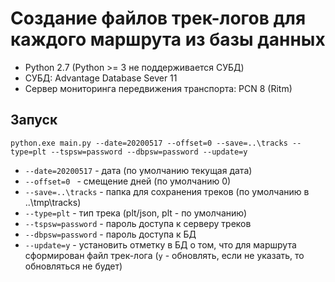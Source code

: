 # Создание файлов трек-логов для каждого маршрута из базы данных

- Python 2.7 (Python >= 3 не поддерживается СУБД)
- СУБД: Advantage Database Sever 11
- Сервер мониторинга передвижения транспорта: PCN 8 (Ritm)


## Запуск
`python.exe main.py --date=20200517 --offset=0 --save=..\tracks --type=plt --tspsw=password --dbpsw=password --update=y`

* `--date=20200517`   - дата (по умолчанию текущая дата)
* `--offset=0 `       - смещение дней (по умолчанию 0)
* `--save=..\tracks`  - папка для сохранения треков (по умолчанию в ..\tmp\tracks)
* `--type=plt`        - тип трека (plt/json, plt - по умолчанию)
* `--tspsw=password`  - пароль доступа к серверу треков
* `--dbpsw=password`  - пароль доступа к БД 
* `--update=y`        - установить отметку в БД о том, что для маршрута сформирован файл трек-лога (`y` - обновлять, если не указать, то обновляться не будет)